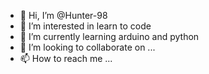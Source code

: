 - 👋 Hi, I’m @Hunter-98
- 👀 I’m interested in learn to code
- 🌱 I’m currently learning arduino and python
- 💞️ I’m looking to collaborate on ...
- 📫 How to reach me ...

<!---
Hunter-98/Hunter-98 is a ✨ special ✨ repository because its `README.md` (this file) appears on your GitHub profile.
You can click the Preview link to take a look at your changes.
--->
